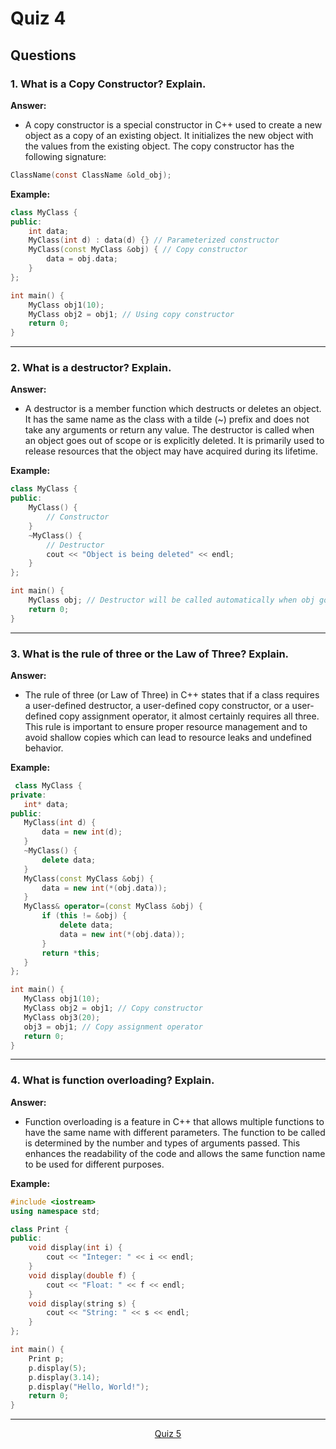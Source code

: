 # Quiz 4
## Questions 

### **1. What is a Copy Constructor? Explain.**
**Answer:**
- A copy constructor is a special constructor in C++ used to create a new object as a copy of an existing object. It initializes the new object with the values from the existing object. The copy constructor has the following signature:
```c
ClassName(const ClassName &old_obj);
```
**Example:**
```c++
class MyClass {
public:
    int data;
    MyClass(int d) : data(d) {} // Parameterized constructor
    MyClass(const MyClass &obj) { // Copy constructor
        data = obj.data;
    }
};

int main() {
    MyClass obj1(10);
    MyClass obj2 = obj1; // Using copy constructor
    return 0;
}
```

---

### **2. What is a destructor? Explain.**
**Answer:**
- A destructor is a member function which destructs or deletes an object. It has the same name as the class with a tilde (~) prefix and does not take any arguments or return any value. The destructor is called when an object goes out of scope or is explicitly deleted. It is primarily used to release resources that the object may have acquired during its lifetime.

**Example:**
```c++
class MyClass {
public:
    MyClass() {
        // Constructor
    }
    ~MyClass() {
        // Destructor
        cout << "Object is being deleted" << endl;
    }
};

int main() {
    MyClass obj; // Destructor will be called automatically when obj goes out of scope
    return 0;
}
```
---
### **3. What is the rule of three or the Law of Three? Explain.**
**Answer:**
- The rule of three (or Law of Three) in C++ states that if a class requires a user-defined destructor, a user-defined copy constructor, or a user-defined copy assignment operator, it almost certainly requires all three. This rule is important to ensure proper resource management and to avoid shallow copies which can lead to resource leaks and undefined behavior.

**Example:**
 ```c++
  class MyClass {
private:
    int* data;
public:
    MyClass(int d) {
        data = new int(d);
    }
    ~MyClass() {
        delete data;
    }
    MyClass(const MyClass &obj) {
        data = new int(*(obj.data));
    }
    MyClass& operator=(const MyClass &obj) {
        if (this != &obj) {
            delete data;
            data = new int(*(obj.data));
        }
        return *this;
    }
};

int main() {
    MyClass obj1(10);
    MyClass obj2 = obj1; // Copy constructor
    MyClass obj3(20);
    obj3 = obj1; // Copy assignment operator
    return 0;
}
```
---

### **4. What is function overloading? Explain.**
**Answer:**
- Function overloading is a feature in C++ that allows multiple functions to have the same name with different parameters. The function to be called is determined by the number and types of arguments passed. This enhances the readability of the code and allows the same function name to be used for different purposes.

**Example:**
```c++
#include <iostream>
using namespace std;

class Print {
public:
    void display(int i) {
        cout << "Integer: " << i << endl;
    }
    void display(double f) {
        cout << "Float: " << f << endl;
    }
    void display(string s) {
        cout << "String: " << s << endl;
    }
};

int main() {
    Print p;
    p.display(5);
    p.display(3.14);
    p.display("Hello, World!");
    return 0;
}
```
---

<p align= "center">
  <a href="https://github.com/MarkShinozaki/CPTS122-DataStructures/tree/Quizzes/Quiz%205">Quiz 5</a>
</p>


